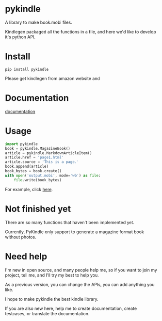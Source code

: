 # pykindle
A library to make book.mobi files.

Kindlegen packaged all the functions in a file,
 and here we'd like to develop it's python API.

# Install

`pip install pykindle`

Please get kindlegen from amazon website and 

# Documentation

[documentation](https://pykindle.readthedocs.io)

# Usage

```python
import pykindle
book = pykindle.MagazineBook()
article = pykindle.MarkdownArticleItem()
article.href = 'page1.html'
article.source = 'This is a page.'
book.append(article)
book_bytes = book.create()
with open('output.mobi', mode='wb') as file:
    file.write(book_bytes)
```

For example, click [here][magazine_example].

# Not finished yet

There are so many functions that haven't been implemented yet.

Currently, PyKindle only support to generate a magazine format book without photos.

[magazine_example]: https://github.com/panhaoyu/pykindle/blob/master/tests/test_magazine.py

# Need help

I'm new in open source, and many people help me,
so if you want to join my project, tell me,
and I'll try my best to help you.

As a previous version,
you can change the APIs,
you can add anything you like.

I hope to make pykindle the best kindle library.

If you are also new here,
help me to create documentation, create testcases, or translate the documentation.